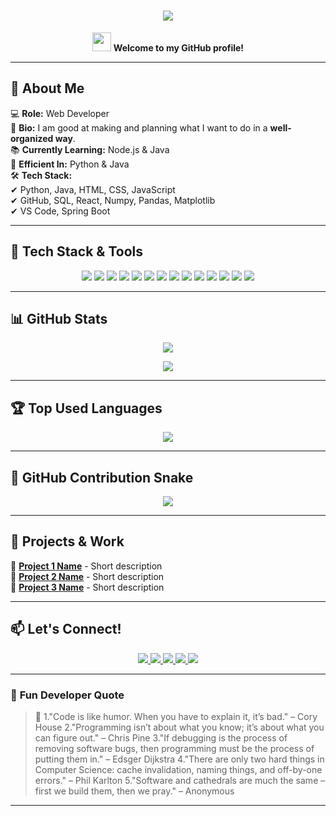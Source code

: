 <h1 align="center">
  <img src="https://readme-typing-svg.herokuapp.com?font=Fira+Code&size=45&duration=3500&color=36BCF7&background=00000000&center=true&vCenter=true&lines=Hi+There!+I'm+Abhi+Sharma!+🚀;Web+Developer+💻;Python+%7C+Java+%7C+Node.js">
</h1>

<p align="center">
  <img src="https://media.giphy.com/media/hvRJCLFzcasrR4ia7z/giphy.gif" width="30"> 
  <b>Welcome to my GitHub profile!</b>
</p>

---

## 🌟 **About Me**
💻 **Role:** Web Developer  
📌 **Bio:** I am good at making and planning what I want to do in a **well-organized way**.  
📚 **Currently Learning:** Node.js & Java  
🚀 **Efficient In:** Python & Java  
🛠 **Tech Stack:**  
✔ Python, Java, HTML, CSS, JavaScript  
✔ GitHub, SQL, React, Numpy, Pandas, Matplotlib  
✔ VS Code, Spring Boot  

---

## 🚀 **Tech Stack & Tools**
<p align="center">
  <img src="https://img.shields.io/badge/Python-3776AB?style=for-the-badge&logo=python&logoColor=white">
  <img src="https://img.shields.io/badge/Java-ED8B00?style=for-the-badge&logo=java&logoColor=white">
  <img src="https://img.shields.io/badge/JavaScript-F7DF1E?style=for-the-badge&logo=javascript&logoColor=black">
  <img src="https://img.shields.io/badge/HTML5-E34F26?style=for-the-badge&logo=html5&logoColor=white">
  <img src="https://img.shields.io/badge/CSS3-1572B6?style=for-the-badge&logo=css3&logoColor=white">
  <img src="https://img.shields.io/badge/React-20232A?style=for-the-badge&logo=react&logoColor=61DAFB">
  <img src="https://img.shields.io/badge/Node.js-43853D?style=for-the-badge&logo=node.js&logoColor=white">
  <img src="https://img.shields.io/badge/GitHub-100000?style=for-the-badge&logo=github&logoColor=white">
  <img src="https://img.shields.io/badge/SQL-4479A1?style=for-the-badge&logo=mysql&logoColor=white">
  <img src="https://img.shields.io/badge/Springboot-6DB33F?style=for-the-badge&logo=springboot&logoColor=white">
  <img src="https://img.shields.io/badge/Numpy-013243?style=for-the-badge&logo=numpy&logoColor=white">
  <img src="https://img.shields.io/badge/Pandas-150458?style=for-the-badge&logo=pandas&logoColor=white">
  <img src="https://img.shields.io/badge/Matplotlib-008080?style=for-the-badge&logo=matplotlib&logoColor=white">
  <img src="https://img.shields.io/badge/VS%20Code-007ACC?style=for-the-badge&logo=visual-studio-code&logoColor=white">
</p>

---

## 📊 **GitHub Stats**
<p align="center">
  <img src="https://github-readme-streak-stats.herokuapp.com/?user=itsAbhisharma2905&theme=tokyonight" />
</p>
<p align="center">
  <img src="https://github-readme-stats.vercel.app/api?username=itsAbhisharma2905&show_icons=true&theme=tokyonight" />
</p>

---

## 🏆 **Top Used Languages**
<p align="center">
  <img src="https://github-readme-stats.vercel.app/api/top-langs/?username=itsAbhisharma2905&layout=compact&theme=tokyonight" />
</p>

---

## 🐍 **GitHub Contribution Snake**
<p align="center">
  <img src="https://github.com/itsAbhisharma2905/itsAbhisharma2905/blob/output/github-contribution-grid-snake.svg" />
</p>

---

## 🚀 **Projects & Work**
🔹 **[Project 1 Name](your-project-link)** - Short description  
🔹 **[Project 2 Name](your-project-link)** - Short description  
🔹 **[Project 3 Name](your-project-link)** - Short description  

---

## 📫 **Let's Connect!**
<p align="center">
  <a href="https://github.com/itsAbhisharma2905">
    <img src="https://img.shields.io/badge/GitHub-100000?style=for-the-badge&logo=github&logoColor=white">
  </a>
  <a href="https://linkedin.com/in/your-linkedin">
    <img src="https://img.shields.io/badge/LinkedIn-0077B5?style=for-the-badge&logo=linkedin&logoColor=white">
  </a>
  <a href="mailto:your-email@example.com">
    <img src="https://img.shields.io/badge/Email-D14836?style=for-the-badge&logo=gmail&logoColor=white">
  </a>
  <a href="https://twitter.com/your-twitter">
    <img src="https://img.shields.io/badge/Twitter-1DA1F2?style=for-the-badge&logo=twitter&logoColor=white">
  </a>
  <a href="https://your-portfolio.com">
    <img src="https://img.shields.io/badge/Portfolio-FF5722?style=for-the-badge&logo=google-chrome&logoColor=white">
  </a>
</p>

---

### 🎵 **Fun Developer Quote**
> 🚀
1."Code is like humor. When you have to explain it, it’s bad." – Cory House
2."Programming isn’t about what you know; it’s about what you can figure out." – Chris Pine
3."If debugging is the process of removing software bugs, then programming must be the process of putting them in." – Edsger Dijkstra
4."There are only two hard things in Computer Science: cache invalidation, naming things, and off-by-one errors." – Phil Karlton
5."Software and cathedrals are much the same – first we build them, then we pray." – Anonymous 

---

